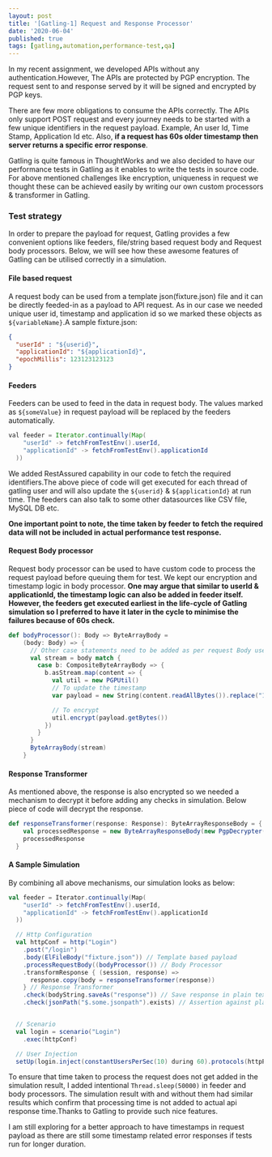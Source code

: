 ```yaml
---
layout: post
title: '[Gatling-1] Request and Response Processor'
date: '2020-06-04'
published: true
tags: [gatling,automation,performance-test,qa]
---
```

In my recent assignment, we developed APIs without any authentication.However, The APIs are protected by PGP encryption. The request sent to and response served by it will be signed and encrypted by PGP keys.

There are few more obligations to consume the APIs correctly. The APIs only support POST request and  every journey needs to be started with a few unique identifiers in the request payload. Example, An user Id, Time Stamp, Application Id etc. Also, **if a request has 60s older timestamp then server returns a specific error response**.

Gatling is quite famous in ThoughtWorks and we also decided to have our performance tests in Gatling as it enables to write the tests in source code. For above mentioned challenges like encryption, uniqueness in request we thought these can be achieved easily by writing our own custom processors & transformer in Gatling.


### Test strategy
In order to prepare the payload for request, Gatling provides a few convenient options like feeders, file/string based request body and Request body processors.
Below, we will see how these awesome features of Gatling can be utilised correctly in a simulation.

#### File based request
A request body can be used from a template json(fixture.json) file and it can be directly feeded-in as a payload to API request. As in our case we needed unique user id, timestamp and application id so we marked these objects as `${variableName}`.A sample fixture.json:

```json
{
  "userId" : "${userid}",
  "applicationId": "${applicationId}",
  "epochMillis": 123123123123
}
```


#### Feeders
Feeders can be used to feed in the data in request body. The values marked as `${someValue}` in request payload will be replaced by the feeders automatically.

```java
val feeder = Iterator.continually(Map(
    "userId" -> fetchFromTestEnv().userId,
    "applicationId" -> fetchFromTestEnv().applicationId
  ))
```

We added RestAssured capability in our code to fetch the required identifiers.The above piece of code will get executed for each thread of gatling user and will also update the `${userid}` & `${applicationId}` at run time. The feeders can also talk to some other datasources like CSV file, MySQL DB etc.

**One important point to note, the time taken by feeder to fetch the required data will not be included in actual performance test response.**


#### Request Body processor
Request body processor can be used to have custom code to process the request payload before queuing them for test. We kept our encryption and timestamp logic in body processor.
**One may argue that similar to userId & applicationId, the timestamp logic can also be added in feeder itself. However, the feeders get executed earliest in the life-cycle of Gatling simulation so I preferred to have it later in the cycle to minimise the failures because of 60s check.**

```scala
def bodyProcessor(): Body => ByteArrayBody =
    (body: Body) => {
      // Other case statements need to be added as per request Body used in simulation
      val stream = body match {
        case b: CompositeByteArrayBody => {
          b.asStream.map(content => {
            val util = new PGPUtil()
            // To update the timestamp
            var payload = new String(content.readAllBytes()).replace("123123123123", TimeUtil.epochMilliSeconds().toString)

            // To encrypt
            util.encrypt(payload.getBytes())
          })
        }
      }
      ByteArrayBody(stream)
    }
```

#### Response Transformer
As mentioned above, the response is also encrypted so we needed a mechanism to decrypt it before adding any checks in simulation. Below piece of code will decrypt the response.

```scala
def responseTransformer(response: Response): ByteArrayResponseBody = {
    val processedResponse = new ByteArrayResponseBody(new PgpDecrypter(response.body.stream), UTF_8)
    processedResponse
  }
```

#### A Sample Simulation
By combining all above mechanisms, our simulation looks as below:

```scala
val feeder = Iterator.continually(Map(
    "userId" -> fetchFromTestEnv().userId,
    "applicationId" -> fetchFromTestEnv().applicationId
  ))

  // Http Configuration
  val httpConf = http("Login")
    .post("/login")
    .body(ElFileBody("fixture.json")) // Template based payload
    .processRequestBody((bodyProcessor()) // Body Processor
    .transformResponse { (session, response) =>
      response.copy(body = responseTransformer(response))
    } // Response Transformer
    .check(bodyString.saveAs("response")) // Save response in plain text
    .check(jsonPath("$.some.jsonpath").exists) // Assertion against plain text response


  // Scenario
  val login = scenario("Login")
    .exec(httpConf)

  // User Injection
  setUp(login.inject(constantUsersPerSec(10) during 60).protocols(httpProtocol))
```

To ensure that time taken to process the request does not get added in the simulation result, I added intentional `Thread.sleep(50000)` in feeder and body processors. The simulation result with and without them had similar results which confirm that processing time is not added to actual api response time.Thanks to Gatling to provide such nice features.

I am still exploring for a better approach to have timestamps in request payload as there are still some timestamp related error responses if tests run for longer duration.

